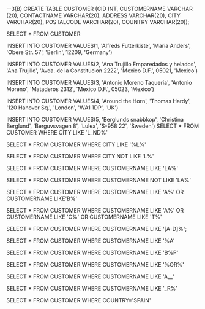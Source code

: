 --3(B)
CREATE TABLE CUSTOMER 
(CID INT,
CUSTOMERNAME VARCHAR (20),
CONTACTNAME VARCHAR(20),
ADDRESS VARCHAR(20),
CITY VARCHAR(20),
POSTALCODE VARCHAR(20),
COUNTRY VARCHAR(20));

SELECT * FROM CUSTOMER

INSERT INTO CUSTOMER VALUES(1, 'Alfreds Futterkiste', 'Maria Anders', 'Obere Str. 57', 'Berlin', 12209, 'Germany')

INSERT INTO CUSTOMER VALUES(2, 'Ana Trujillo Emparedados y helados',
'Ana Trujillo', 
'Avda. de la Constitucion 2222',
'Mexico D.F.',
05021, 'Mexico')

INSERT INTO CUSTOMER VALUES(3, 'Antonio Moreno Taqueria',
'Antonio Moreno',
'Mataderos 2312', 'Mexico D.F.',
05023, 'Mexico')

INSERT INTO CUSTOMER VALUES(4, 'Around the Horn', 'Thomas Hardy', '120 Hanover Sq.', 'London', 'WA1 1DP', 'UK')

INSERT INTO CUSTOMER VALUES(5, 'Berglunds snabbkop',  'Christina Berglund',
'Berguvsvagen 8', 'Lulea', 'S-958 22', 'Sweden')
SELECT * FROM CUSTOMER WHERE CITY LIKE 'L_ND%'

SELECT * FROM CUSTOMER WHERE CITY LIKE '%L%'

SELECT * FROM CUSTOMER WHERE CITY NOT LIKE 'L%'

 SELECT * FROM CUSTOMER WHERE CUSTOMERNAME LIKE 'LA%'

SELECT * FROM CUSTOMER WHERE CUSTOMERNAME NOT LIKE 'LA%'

SELECT * FROM CUSTOMER WHERE CUSTOMERNAME LIKE 'A%'  OR CUSTOMERNAME LIKE'B%'

SELECT * FROM CUSTOMER WHERE CUSTOMERNAME LIKE 'A%' OR CUSTOMERNAME LIKE 'C%'
OR CUSTOMERNAME LIKE 'T%'

SELECT * FROM CUSTOMER WHERE CUSTOMERNAME LIKE '[A-D]%';

SELECT * FROM CUSTOMER WHERE CUSTOMERNAME LIKE '%A'

SELECT * FROM CUSTOMER WHERE CUSTOMERNAME LIKE 'B%P'

SELECT * FROM CUSTOMER WHERE CUSTOMERNAME LIKE '%OR%'

SELECT * FROM CUSTOMER WHERE CUSTOMERNAME LIKE 'A__'

SELECT * FROM CUSTOMER WHERE CUSTOMERNAME LIKE '_R%'

SELECT * FROM CUSTOMER WHERE COUNTRY='SPAIN'
